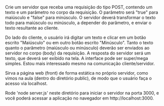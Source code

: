 Crie um servidor que receba uma requisição do tipo POST, contendo um texto e um parâmetro no corpo da requisição. O parâmetro será "true" para maiúsculo e "false" para minúsculo. O servidor deverá transformar o texto todo para maiúsculo ou minúsculo, a depender do parâmetro, e enviar o texto resultante ao cliente.

Do lado do cliente, o usuário irá digitar um texto e clicar em um botão escrito "Maiúsculo" ou em outro botão escrito "Minúsculo". Tanto o texto quanto o parâmetro (maiúsculo ou minúsculo) deverão ser enviados ao servidor no corpo (body) da requisição. A resposta do servidor será um texto, que deverá ser exibido na tela. A interface pode ser super/mega simples. Estou mais interessado mesmo na comunicação cliente/servidor.

Sirva a página web (front) de forma estática no próprio servidor, como vimos na aula (dentro do diretório public), de modo que o usuário faça o acesso via localhost.

Rode 'node server.js' neste diretório para iniciar o servidor na porta 3000, e você poderá acessar a aplicação no navegador em http://localhost:3000.